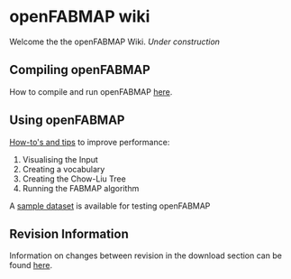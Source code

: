# openFABMAP wiki #

Welcome the the openFABMAP Wiki. _Under construction_

## Compiling openFABMAP ##

How to compile and run openFABMAP [here](Compiling.md).

## Using openFABMAP ##

[How-to's and tips](Usage.md) to improve performance:

  1. Visualising the Input
  1. Creating a vocabulary
  1. Creating the Chow-Liu Tree
  1. Running the FABMAP algorithm

A [sample dataset](http://openfabmap.googlecode.com/files/openFABMAPsample.zip) is available for testing openFABMAP

## Revision Information ##

Information on changes between revision in the download section can be found [here](RevisionHistory.md).